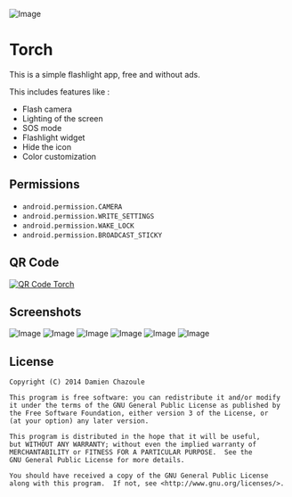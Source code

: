 ![Image](https://raw.githubusercontent.com/MrDoomy/Torch/master/dev/images/torch.png)

# Torch

This is a simple flashlight app, free and without ads.

This includes features like :
- Flash camera
- Lighting of the screen
- SOS mode
- Flashlight widget
- Hide the icon
- Color customization

## Permissions

- `android.permission.CAMERA`
- `android.permission.WRITE_SETTINGS`
- `android.permission.WAKE_LOCK`
- `android.permission.BROADCAST_STICKY`

## QR Code

<a href="https://play.google.com/store/apps/details?id=com.doomy.torch">
  <img alt="QR Code Torch"
       src="https://raw.githubusercontent.com/MrDoomy/Torch/master/dev/images/qrcode.png" />
</a>

## Screenshots

![Image](https://raw.githubusercontent.com/MrDoomy/Torch/master/dev/screenshots/hammerhead_1_small.png)
![Image](https://raw.githubusercontent.com/MrDoomy/Torch/master/dev/screenshots/hammerhead_2_small.png)
![Image](https://raw.githubusercontent.com/MrDoomy/Torch/master/dev/screenshots/hammerhead_3_small.png)
![Image](https://raw.githubusercontent.com/MrDoomy/Torch/master/dev/screenshots/hammerhead_4_small.png)
![Image](https://raw.githubusercontent.com/MrDoomy/Torch/master/dev/screenshots/flo_1_small.png)
![Image](https://raw.githubusercontent.com/MrDoomy/Torch/master/dev/screenshots/flo_2_small.png)

## License

    Copyright (C) 2014 Damien Chazoule

    This program is free software: you can redistribute it and/or modify
    it under the terms of the GNU General Public License as published by
    the Free Software Foundation, either version 3 of the License, or
    (at your option) any later version.

    This program is distributed in the hope that it will be useful,
    but WITHOUT ANY WARRANTY; without even the implied warranty of
    MERCHANTABILITY or FITNESS FOR A PARTICULAR PURPOSE.  See the
    GNU General Public License for more details.

    You should have received a copy of the GNU General Public License
    along with this program.  If not, see <http://www.gnu.org/licenses/>.
